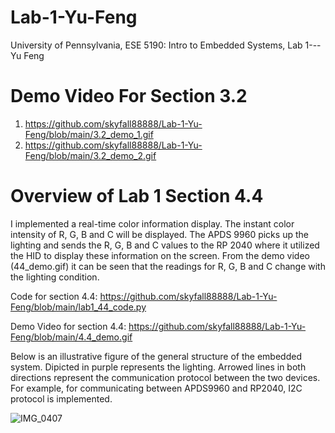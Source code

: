 # Lab-1-Yu-Feng
University of Pennsylvania, ESE 5190: Intro to Embedded Systems, Lab 1---Yu Feng

# Demo Video For Section 3.2
1. https://github.com/skyfall88888/Lab-1-Yu-Feng/blob/main/3.2_demo_1.gif
2. https://github.com/skyfall88888/Lab-1-Yu-Feng/blob/main/3.2_demo_2.gif

# Overview of Lab 1 Section 4.4

I implemented a real-time color information display. The instant color intensity of R, G, B and C will be displayed. The APDS 9960 picks up the lighting and sends the R, G, B and C values to the RP 2040 where it utilized the HID to display these information on the screen. From the demo video (44_demo.gif) it can be seen that the readings for R, G, B and C change with the lighting condition. 

Code for section 4.4:
https://github.com/skyfall88888/Lab-1-Yu-Feng/blob/main/lab1_44_code.py

Demo Video for section 4.4:
https://github.com/skyfall88888/Lab-1-Yu-Feng/blob/main/4.4_demo.gif

Below is an illustrative figure of the general structure of the embedded system. Dipicted in purple represents the lighting. Arrowed lines in both directions represent the communication protocol between the two devices. For example, for communicating between APDS9960 and RP2040, I2C protocol is implemented.

![IMG_0407](https://user-images.githubusercontent.com/95589555/191562904-eff736a3-582e-4a37-bade-cc54c11bd96a.jpg)
